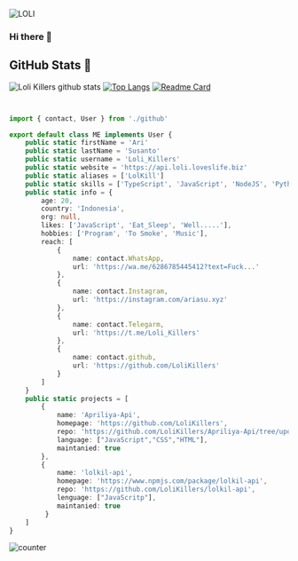 ![LOLI](https://raw.githubusercontent.com/LoliKillers/LoliKillers/main/preview.gif)
### Hi there 👋


## GitHub Stats 🌟

![Loli Killers github stats](https://github-readme-stats.vercel.app/api?username=LoliKillers&theme=chartreuse-dark&count_private=true&show_icons=true&cache_seconds=1800)
[![Top Langs](https://github-readme-stats.vercel.app/api/top-langs/?username=LoliKillers&theme=chartreuse-dark&layout=compact)](https://github.com/LoliKillers/LoliKillers)
[![Readme Card](https://github-readme-stats.vercel.app/api/pin/?username=LoliKillers&repo=Apriliya-Api&theme=blue-green)](https://github.com/LoliKillers/LoliKillers)

```TypeScript


import { contact, User } from './github'

export default class ME implements User {
    public static firstName = 'Ari'
    public static lastName = 'Susanto'
    public static username = 'Loli_Killers'
    public static website = 'https://api.loli.loveslife.biz'
    public static aliases = ['LolKill']
    public static skills = ['TypeScript', 'JavaScript', 'NodeJS', 'Python']
    public static info = {
        age: 20,
        country: 'Indonesia',
        org: null,
        likes: ['JavaScript', 'Eat_Sleep', 'Well.....'],
        hobbies: ['Program', 'To Smoke', 'Music'],
        reach: [
            {
                name: contact.WhatsApp,
                url: 'https://wa.me/6286785445412?text=Fuck...'
            },
            {
                name: contact.Instagram,
                url: 'https://instagram.com/ariasu.xyz'
            },
            {
                name: contact.Telegarm,
                url: 'https://t.me/Loli_Killers'
            },
            {
                name: contact.github,
                url: 'https://github.com/LoliKillers'
            }
        ]
    }
    public static projects = [
        {
            name: 'Apriliya-Api',
            homepage: 'https://github.com/LoliKillers',
            repo: 'https://github.com/LoliKillers/Apriliya-Api/tree/update1',
            language: ["JavaScript","CSS","HTML"],
            maintanied: true
        },
        {
            name: 'lolkil-api',
            homepage: 'https://www.npmjs.com/package/lolkil-api',
            repo: 'https://github.com/LoliKillers/lolkil-api',
            lenguage: ["JavaScritp"],
            maintanied: true
         }
    ]
}

```

![counter](https://komarev.com/ghpvc/?username=LoliKillers&style=flat-square)

